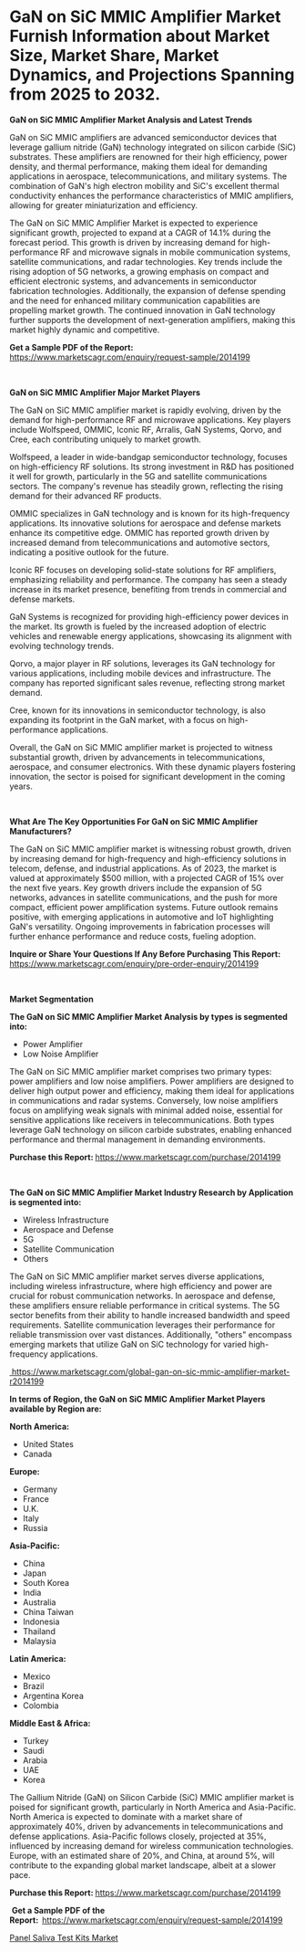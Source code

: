 <p><h1>GaN on SiC MMIC Amplifier Market Furnish Information about Market Size, Market Share, Market Dynamics, and Projections Spanning from 2025 to 2032.</h1></p><p><strong>GaN on SiC MMIC Amplifier Market Analysis and Latest Trends</strong></p>
<p><p>GaN on SiC MMIC amplifiers are advanced semiconductor devices that leverage gallium nitride (GaN) technology integrated on silicon carbide (SiC) substrates. These amplifiers are renowned for their high efficiency, power density, and thermal performance, making them ideal for demanding applications in aerospace, telecommunications, and military systems. The combination of GaN's high electron mobility and SiC's excellent thermal conductivity enhances the performance characteristics of MMIC amplifiers, allowing for greater miniaturization and efficiency.</p><p>The GaN on SiC MMIC Amplifier Market is expected to experience significant growth, projected to expand at a CAGR of 14.1% during the forecast period. This growth is driven by increasing demand for high-performance RF and microwave signals in mobile communication systems, satellite communications, and radar technologies. Key trends include the rising adoption of 5G networks, a growing emphasis on compact and efficient electronic systems, and advancements in semiconductor fabrication technologies. Additionally, the expansion of defense spending and the need for enhanced military communication capabilities are propelling market growth. The continued innovation in GaN technology further supports the development of next-generation amplifiers, making this market highly dynamic and competitive.</p></p>
<p><strong>Get a Sample PDF of the Report:&nbsp;</strong> <a href="https://www.marketscagr.com/enquiry/request-sample/2014199?utm_campaign=2467&utm_medium=2&utm_source=Github&utm_content=ia&utm_term=29032025&utm_id=gan-on-sic-mmic-amplifier">https://www.marketscagr.com/enquiry/request-sample/2014199</a></p>
<p>&nbsp;</p>
<p><strong>GaN on SiC MMIC Amplifier Major Market Players</strong></p>
<p><p>The GaN on SiC MMIC amplifier market is rapidly evolving, driven by the demand for high-performance RF and microwave applications. Key players include Wolfspeed, OMMIC, Iconic RF, Arralis, GaN Systems, Qorvo, and Cree, each contributing uniquely to market growth.</p><p>Wolfspeed, a leader in wide-bandgap semiconductor technology, focuses on high-efficiency RF solutions. Its strong investment in R&D has positioned it well for growth, particularly in the 5G and satellite communications sectors. The company's revenue has steadily grown, reflecting the rising demand for their advanced RF products.</p><p>OMMIC specializes in GaN technology and is known for its high-frequency applications. Its innovative solutions for aerospace and defense markets enhance its competitive edge. OMMIC has reported growth driven by increased demand from telecommunications and automotive sectors, indicating a positive outlook for the future.</p><p>Iconic RF focuses on developing solid-state solutions for RF amplifiers, emphasizing reliability and performance. The company has seen a steady increase in its market presence, benefiting from trends in commercial and defense markets.</p><p>GaN Systems is recognized for providing high-efficiency power devices in the market. Its growth is fueled by the increased adoption of electric vehicles and renewable energy applications, showcasing its alignment with evolving technology trends.</p><p>Qorvo, a major player in RF solutions, leverages its GaN technology for various applications, including mobile devices and infrastructure. The company has reported significant sales revenue, reflecting strong market demand.</p><p>Cree, known for its innovations in semiconductor technology, is also expanding its footprint in the GaN market, with a focus on high-performance applications.</p><p>Overall, the GaN on SiC MMIC amplifier market is projected to witness substantial growth, driven by advancements in telecommunications, aerospace, and consumer electronics. With these dynamic players fostering innovation, the sector is poised for significant development in the coming years.</p></p>
<p>&nbsp;</p>
<p><strong>What Are The Key Opportunities For GaN on SiC MMIC Amplifier Manufacturers?</strong></p>
<p><p>The GaN on SiC MMIC amplifier market is witnessing robust growth, driven by increasing demand for high-frequency and high-efficiency solutions in telecom, defense, and industrial applications. As of 2023, the market is valued at approximately $500 million, with a projected CAGR of 15% over the next five years. Key growth drivers include the expansion of 5G networks, advances in satellite communications, and the push for more compact, efficient power amplification systems. Future outlook remains positive, with emerging applications in automotive and IoT highlighting GaN's versatility. Ongoing improvements in fabrication processes will further enhance performance and reduce costs, fueling adoption.</p></p>
<p><strong>Inquire or Share Your Questions If Any Before Purchasing This Report:</strong> <a href="https://www.marketscagr.com/enquiry/pre-order-enquiry/2014199?utm_campaign=2467&utm_medium=2&utm_source=Github&utm_content=ia&utm_term=29032025&utm_id=gan-on-sic-mmic-amplifier">https://www.marketscagr.com/enquiry/pre-order-enquiry/2014199</a></p>
<p>&nbsp;</p>
<p><strong>Market Segmentation</strong></p>
<p><strong>The GaN on SiC MMIC Amplifier Market Analysis by types is segmented into:</strong></p>
<p><ul><li>Power Amplifier</li><li>Low Noise Amplifier</li></ul></p>
<p><p>The GaN on SiC MMIC amplifier market comprises two primary types: power amplifiers and low noise amplifiers. Power amplifiers are designed to deliver high output power and efficiency, making them ideal for applications in communications and radar systems. Conversely, low noise amplifiers focus on amplifying weak signals with minimal added noise, essential for sensitive applications like receivers in telecommunications. Both types leverage GaN technology on silicon carbide substrates, enabling enhanced performance and thermal management in demanding environments.</p></p>
<p><strong>Purchase this Report:&nbsp;</strong><a href="https://www.marketscagr.com/purchase/2014199?utm_campaign=2467&utm_medium=2&utm_source=Github&utm_content=ia&utm_term=29032025&utm_id=gan-on-sic-mmic-amplifier">https://www.marketscagr.com/purchase/2014199</a></p>
<p>&nbsp;</p>
<p><strong>The GaN on SiC MMIC Amplifier Market Industry Research by Application is segmented into:</strong></p>
<p><ul><li>Wireless Infrastructure</li><li>Aerospace and Defense</li><li>5G</li><li>Satellite Communication</li><li>Others</li></ul></p>
<p><p>The GaN on SiC MMIC amplifier market serves diverse applications, including wireless infrastructure, where high efficiency and power are crucial for robust communication networks. In aerospace and defense, these amplifiers ensure reliable performance in critical systems. The 5G sector benefits from their ability to handle increased bandwidth and speed requirements. Satellite communication leverages their performance for reliable transmission over vast distances. Additionally, "others" encompass emerging markets that utilize GaN on SiC technology for varied high-frequency applications.</p></p>
<p><a href="https://www.marketscagr.com/global-gan-on-sic-mmic-amplifier-market-r2014199?utm_campaign=2467&utm_medium=2&utm_source=Github&utm_content=ia&utm_term=29032025&utm_id=gan-on-sic-mmic-amplifier">&nbsp;https://www.marketscagr.com/global-gan-on-sic-mmic-amplifier-market-r2014199</a></p>
<p><strong>In terms of Region, the GaN on SiC MMIC Amplifier Market Players available by Region are:</strong></p>
<p>
    <p> <strong> North America: </strong>
        <ul>
            <li>United States</li>
            <li>Canada</li>
        </ul>
        </p> 
    <p> <strong> Europe: </strong>
        <ul>
            <li>Germany</li>
            <li>France</li>
            <li>U.K.</li>
            <li>Italy</li>
            <li>Russia</li>
        </ul>
        </p> 
    <p> <strong> Asia-Pacific: </strong>
        <ul>
            <li>China</li>
            <li>Japan</li>
            <li>South Korea</li>
            <li>India</li>
            <li>Australia</li>
            <li>China Taiwan</li>
            <li>Indonesia</li>
            <li>Thailand</li>
            <li>Malaysia</li>
        </ul>
        </p> 
    <p> <strong> Latin America: </strong>
        <ul>
            <li>Mexico</li>
            <li>Brazil</li>
            <li>Argentina Korea</li>
            <li>Colombia</li>
        </ul>
        </p> 
    <p> <strong> Middle East & Africa: </strong>
        <ul>
            <li>Turkey</li>
            <li>Saudi</li>
            <li>Arabia</li>
            <li>UAE</li>
            <li>Korea</li>
        </ul>
    </p>
    </p>
<p><p>The Gallium Nitride (GaN) on Silicon Carbide (SiC) MMIC amplifier market is poised for significant growth, particularly in North America and Asia-Pacific. North America is expected to dominate with a market share of approximately 40%, driven by advancements in telecommunications and defense applications. Asia-Pacific follows closely, projected at 35%, influenced by increasing demand for wireless communication technologies. Europe, with an estimated share of 20%, and China, at around 5%, will contribute to the expanding global market landscape, albeit at a slower pace.</p></p>
<p><strong>Purchase this Report: </strong><a href="https://www.marketscagr.com/purchase/2014199?utm_campaign=2467&utm_medium=2&utm_source=Github&utm_content=ia&utm_term=29032025&utm_id=gan-on-sic-mmic-amplifier">https://www.marketscagr.com/purchase/2014199</a></p>
<p>&nbsp;<strong>Get a Sample PDF of the Report:&nbsp;&nbsp;</strong><a href="https://www.marketscagr.com/enquiry/request-sample/2014199?utm_campaign=2467&utm_medium=2&utm_source=Github&utm_content=ia&utm_term=29032025&utm_id=gan-on-sic-mmic-amplifier">https://www.marketscagr.com/enquiry/request-sample/2014199</a></p>
<p><strong></strong></p>
<p><p><a href="https://github.com/WashimHussain441/Market-Research-Report-List-2/blob/main/panel-saliva-test-kits-market.md?utm_campaign=2467&utm_medium=2&utm_source=Github&utm_content=ia&utm_term=29032025&utm_id=gan-on-sic-mmic-amplifier">Panel Saliva Test Kits Market</a></p></p>